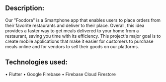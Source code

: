 ## Description:
Our
"Foodora" is a Smartphone app that enables users to place orders from their favorite
restaurants and deliver to their place. Overall, this idea provides a faster way to get meals
delivered to your home from a restaurant, saving you time with its efficiency. This project's
major goal is to create mobile applications that make it easier for customers to purchase
meals online and for vendors to sell their goods on our platforms.
## Technologies used:
•	Flutter
•	Google Firebase
•	Firebase Cloud Firestore


